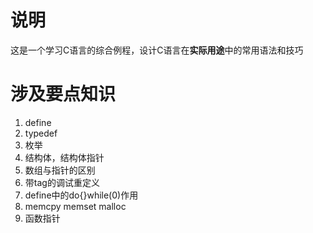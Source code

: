 # 说明  

这是一个学习C语言的综合例程，设计C语言在**实际用途**中的常用语法和技巧

# 涉及要点知识  

1. define  
2. typedef  
3. 枚举  
4. 结构体，结构体指针  
5. 数组与指针的区别  
6. 带tag的调试重定义  
7. define中的do{}while(0)作用  
8. memcpy memset malloc  
9. 函数指针  
